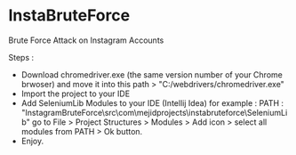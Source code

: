 # InstaBruteForce
Brute Force Attack on Instagram Accounts

Steps :

- Download chromedriver.exe (the same version number of your Chrome brwoser) and move it into this path > "C:/webdrivers/chromedriver.exe"
- Import the project to your IDE
- Add SeleniumLib Modules to your IDE (Intellij Idea) for example :
  PATH : "InstagramBruteForce\src\com\mejidprojects\instabruteforce\SeleniumLib"
  go to File > Project Structures > Modules > Add icon > select all modules from PATH > Ok button.
- Enjoy.

